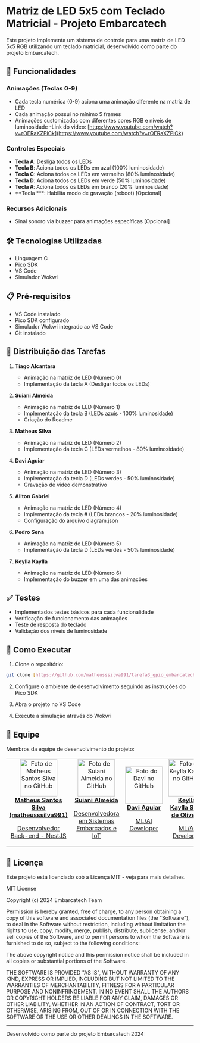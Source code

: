 # Matriz de LED 5x5 com Teclado Matricial - Projeto Embarcatech

Este projeto implementa um sistema de controle para uma matriz de LED 5x5 RGB utilizando um teclado matricial, desenvolvido como parte do projeto Embarcatech.

## 🎯 Funcionalidades

### Animações (Teclas 0-9)
- Cada tecla numérica (0-9) aciona uma animação diferente na matriz de LED
- Cada animação possui no mínimo 5 frames
- Animações customizadas com diferentes cores RGB e níveis de luminosidade
-Link do video: [https://www.youtube.com/watch?v=rOERaXZPiCk](https://www.youtube.com/watch?v=rOERaXZPiCk)

### Controles Especiais
- **Tecla A**: Desliga todos os LEDs
- **Tecla B**: Aciona todos os LEDs em azul (100% luminosidade)
- **Tecla C**: Aciona todos os LEDs em vermelho (80% luminosidade)
- **Tecla D**: Aciona todos os LEDs em verde (50% luminosidade)
- **Tecla #**: Aciona todos os LEDs em branco (20% luminosidade)
- **Tecla ***: Habilita modo de gravação (reboot) [Opcional]

### Recursos Adicionais
- Sinal sonoro via buzzer para animações específicas [Opcional]

## 🛠️ Tecnologias Utilizadas

- Linguagem C
- Pico SDK
- VS Code
- Simulador Wokwi

## 📋 Pré-requisitos

- VS Code instalado
- Pico SDK configurado
- Simulador Wokwi integrado ao VS Code
- Git instalado

## 🎯 Distribuição das Tarefas

1. **Tiago Alcantara**
   - Animação na matriz de LED (Número 0)
   - Implementação da tecla A (Desligar todos os LEDs)

2. **Suiani Almeida**
   - Animação na matriz de LED (Número 1)
   - Implementação da tecla B (LEDs azuis - 100% luminosidade)
   - Criação do Readme

3. **Matheus Silva**
   - Animação na matriz de LED (Número 2)
   - Implementação da tecla C (LEDs vermelhos - 80% luminosidade)

4. **Davi Aguiar**
   - Animação na matriz de LED (Número 3)
   - Implementação da tecla D (LEDs verdes - 50% luminosidade)
   - Gravação de vídeo demonstrativo

5. **Ailton Gabriel**
   - Animação na matriz de LED (Número 4)
   - Implementação da tecla # (LEDs brancos - 20% luminosidade)
   - Configuração do arquivo diagram.json

6. **Pedro Sena**
   - Animação na matriz de LED (Número 5)
   - Implementação da tecla D (LEDs verdes - 50% luminosidade)

7. **Keylla Kaylla**
   - Animação na matriz de LED (Número 6)
   - Implementação do buzzer em uma das animações

## ✅ Testes

- Implementados testes básicos para cada funcionalidade
- Verificação de funcionamento das animações
- Teste de resposta do teclado
- Validação dos níveis de luminosidade

## 🚀 Como Executar

1. Clone o repositório:
```bash
git clone [https://github.com/matheusssilva991/tarefa3_gpio_embarcatech.git]
```

2. Configure o ambiente de desenvolvimento seguindo as instruções do Pico SDK

3. Abra o projeto no VS Code

4. Execute a simulação através do Wokwi

## 🤝 Equipe

Membros da equipe de desenvolvimento do projeto:
<table>
  <tr>
    <td align="center">
      <a href="https://github.com/matheusssilva991">
        <img src="https://github.com/matheusssilva991.png" width="100px;" alt="Foto de Matheus Santos Silva no GitHub"/><br>
        <b>Matheus Santos Silva (matheusssilva991)</b>
        <p>Desenvolvedor Back-end - NestJS</p>
      </a>
    </td>
    <td align="center">
      <a href="https://github.com/suianialmeida">
        <img src="https://github.com/suianialmeida.png" width="100px;" alt="Foto de Suiani Almeida no GitHub"/><br>
        <b>Suiani Almeida</b>
        <p>Desenvolvedora em Sistemas Embarcados e IoT</p>
      </a>
    </td>
    <td align="center">
      <a href="https://github.com/davi-aguiar">
        <img src="https://github.com/davi-aguiar.png" width="100px;" alt="Foto do Davi no GitHub"/><br>
        <b>Davi Aguiar</b>
        <p>ML/AI Developer</p>
      </a>
    </td>
    <td align="center">
      <a href="https://github.com/KeyllaK">
        <img src="https://github.com/KeyllaK.png" width="100px;" alt="Foto de Keylla Kaylla no GitHub"/><br>
        <b>Keylla Kaylla Silva de Oliveira</b>
        <p>ML/AI Developer</p>
      </a>
    </td>
    <td align="center">
      <a href="https://github.com/AiltonGabriel70">
        <img src="https://github.com/AiltonGabriel70.png" width="100px;" alt="Foto de Ailton Gabriel no GitHub"/><br>
        <b>Ailton Gabriel</b>
      </a>
    </td>
     <td align="center">
      <a href="https://github.com/AlcantaracomT">
        <img src="https://github.com/AlcantaracomT.png" width="100px;" alt="Foto de Tiago Alcantara no GitHub"/><br>
        <b>Tiago Alcantara</b>
         <p>Developer</p>
      </a>
    </td>
    <td align="center">
      <a href="https://github.com/PedroLSena">
        <img src="https://github.com/PedroLSena.png" width="100px;" alt="Foto de Pedro Sena no GitHub"/><br>
        <b>Pedro Sena</b>
      </a>
    </td>
  <tr>
</table>

## 📝 Licença

Este projeto está licenciado sob a Licença MIT - veja para mais detalhes.

MIT License

Copyright (c) 2024 Embarcatech Team

Permission is hereby granted, free of charge, to any person obtaining a copy
of this software and associated documentation files (the "Software"), to deal
in the Software without restriction, including without limitation the rights
to use, copy, modify, merge, publish, distribute, sublicense, and/or sell
copies of the Software, and to permit persons to whom the Software is
furnished to do so, subject to the following conditions:

The above copyright notice and this permission notice shall be included in all
copies or substantial portions of the Software.

THE SOFTWARE IS PROVIDED "AS IS", WITHOUT WARRANTY OF ANY KIND, EXPRESS OR
IMPLIED, INCLUDING BUT NOT LIMITED TO THE WARRANTIES OF MERCHANTABILITY,
FITNESS FOR A PARTICULAR PURPOSE AND NONINFRINGEMENT. IN NO EVENT SHALL THE
AUTHORS OR COPYRIGHT HOLDERS BE LIABLE FOR ANY CLAIM, DAMAGES OR OTHER
LIABILITY, WHETHER IN AN ACTION OF CONTRACT, TORT OR OTHERWISE, ARISING FROM,
OUT OF OR IN CONNECTION WITH THE SOFTWARE OR THE USE OR OTHER DEALINGS IN THE
SOFTWARE.

---
Desenvolvido como parte do projeto Embarcatech 2024
